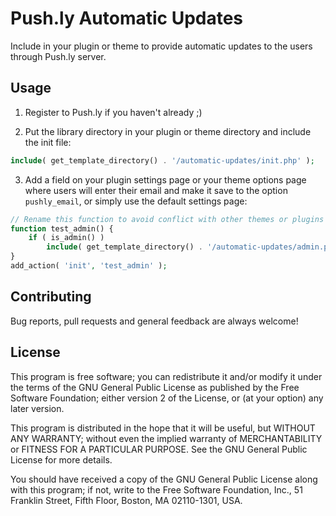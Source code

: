 Push.ly Automatic Updates
=========================

Include in your plugin or theme to provide automatic updates to the
users through Push.ly server.


Usage
-----

1. Register to Push.ly if you haven't already ;)

2. Put the library directory in your plugin or theme directory and include
the init file:

```php
include( get_template_directory() . '/automatic-updates/init.php' );
```

3. Add a field on your plugin settings page or your theme options
page where users will enter their email and make it save to the option
`pushly_email`, or simply use the default settings page:

```php
// Rename this function to avoid conflict with other themes or plugins
function test_admin() {
	if ( is_admin() )
		include( get_template_directory() . '/automatic-updates/admin.php' );
}
add_action( 'init', 'test_admin' );
```


Contributing
------------

Bug reports, pull requests and general feedback are always welcome!


License
-------

This program is free software; you can redistribute it and/or
modify it under the terms of the GNU General Public License
as published by the Free Software Foundation; either version 2
of the License, or (at your option) any later version.

This program is distributed in the hope that it will be useful,
but WITHOUT ANY WARRANTY; without even the implied warranty of
MERCHANTABILITY or FITNESS FOR A PARTICULAR PURPOSE.  See the
GNU General Public License for more details.

You should have received a copy of the GNU General Public License
along with this program; if not, write to the Free Software
Foundation, Inc., 51 Franklin Street, Fifth Floor, Boston, MA  02110-1301, USA.


